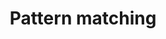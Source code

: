 ---
title: 'Pattern matching'
description: Pattern matching empowers developers to effortlessly extract pertinent data from intricate patterns and execute precise operations based on the data's structure and content. Both Ballerina and Java offer the ability to handle complex data structures concisely and expressively using pattern-matching techniques. 
url: https://github.com/ballerina-guides/integration-samples/tree/main/data-oriented-programming/pattern-matching
---